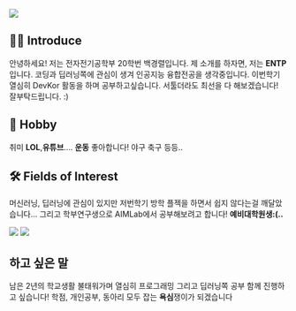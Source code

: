 <p>
  <img src="https://capsule-render.vercel.app/api?type=waving&amp;height=250&amp;text=Hello World!&amp;fontAlign=60&amp;color=gradient" style="max-width: 100%;">
</p>

## 🙋‍♂️ Introduce
 안녕하세요! 저는 전자전기공학부 20학번 백경렬입니다. 제 소개를 하자면, 저는 **ENTP**입니다. 코딩과 딥러닝쪽에 관심이 생겨 인공지능 융합전공을 생각중입니다. 이번학기 열심히 DevKor 활동을 하며 공부하고싶습니다.
서툴더라도 최선을 다 해보겠습니다! 
잘부탁드립니다. :)

## 🎲 Hobby
 취미 **LOL**,**유튜브**....  **운동** 좋아합니다! 야구 축구 등등..

## 🛠 Fields of Interest
머신러닝, 딥러닝에 관심이 있지만 저번학기 방학 플젝을 하면서 쉽지 않다는걸 깨달았습니다...
그리고 학부연구생으로 AIMLab에서 공부해보려고 합니다!
**예비대학원생:(..**

<p>
  <img src="https://img.shields.io/badge/C-a8b9cc?style=flat&logo=c&logoColor=ffffff"/>
  <img src="https://img.shields.io/badge/Python-3776ab?style=flat&logo=Python&logoColor=ffffff"/>
  
</p>

## 하고 싶은 말
남은 2년의 학교생활 불태워가며 열심히 프로그래밍 그리고 딥러닝쪽 공부 함께 진행하고 싶습니다!
학점, 개인공부, 동아리 모두 잡는 **욕심**쟁이가 되겠습니다

